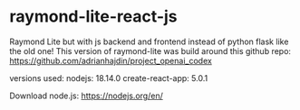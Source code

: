 # raymond-lite-react-js
Raymond Lite but with js backend and frontend instead of python flask like the old one!
This version of raymond-lite was build around this github repo: https://github.com/adrianhajdin/project_openai_codex

versions used:
nodejs: 18.14.0
create-react-app: 5.0.1

Download node.js: https://nodejs.org/en/